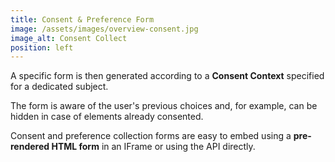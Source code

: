 ```yaml
---
title: Consent & Preference Form
image: /assets/images/overview-consent.jpg
image_alt: Consent Collect
position: left
---
```


A specific form is then generated according to a **Consent Context** specified for a dedicated subject.

The form is aware of the user's previous choices and, for example, can be hidden in case of elements already consented.

Consent and preference collection forms are easy to embed using a **pre-rendered HTML form** in an IFrame or using the API directly.

